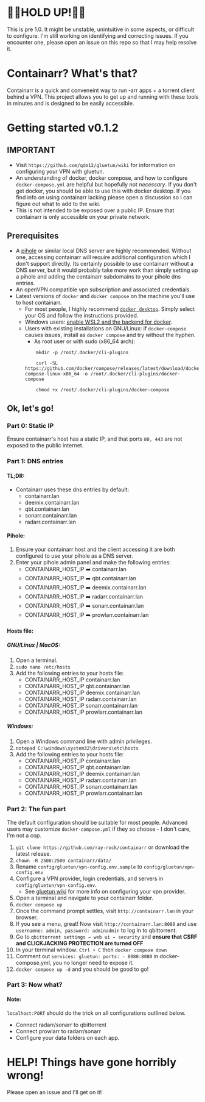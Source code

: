# 🚧🚧HOLD UP!🚧🚧

This is pre 1.0. It might be unstable, unintuitive in some aspects, or difficult to configure. I'm still working on identifying and correcting issues. If you encounter one, please open an issue on this repo so that I may help resolve it.



# Containarr? What's that?

Containarr is a quick and conveneint way to run -arr apps + a torrent client behind a VPN. This project allows you to get up and running with these tools in minutes and is designed to be easily accessible.


# Getting started v0.1.2

## IMPORTANT
- Visit ```https://github.com/qdm12/gluetun/wiki``` for information on configuring your VPN with gluetun.
- An understanding of docker, docker compose, and how to configure ```docker-compose.yml``` are helpful but hopefully not *necessary*. If you don't get docker, you should be able to use this with docker desktop. If you find info on using containarr lacking please open a discussion so I can figure out what to add to the wiki.
- This is not intended to be exposed over a public IP. Ensure that containarr is only accessible on your private network.




## Prerequisites
- A [pihole](https://github.com/pi-hole/pi-hole/#one-step-automated-install) or similar local DNS server are highly recommended. Without one, accessing containarr will require additional configuration which I don't support directly. Its certainly possible to use containarr without a DNS server, but it would probably take more work than simply setting up a pihole and adding the containarr subdomains to your pihole dns entries.
- An openVPN compatible vpn subscription and associated credentials.
- Latest versions of ```docker``` and ```docker compose``` on the machine you'll use to host containarr.
    - For most people, I highly recommend [```docker desktop```](https://www.docker.com/products/docker-desktop/). Simply select your OS and follow the instructions provided.
    - Windows users: [enable WSL2 and the backend for docker](https://docs.docker.com/desktop/windows/wsl/).
    - Users with existing installations on GNU/Linux: if ```docker-compose``` causes issues, install as ```docker compose``` and try without the hyphen.
        - As root user or with sudo (x86_64 arch):
        ```
            mkdir -p /root/.docker/cli-plugins

            curl -SL https://github.com/docker/compose/releases/latest/download/docker-compose-linux-x86_64 -o /root/.docker/cli-plugins/docker-compose

            chmod +x /root/.docker/cli-plugins/docker-compose

        ```

## Ok, let's go!

### Part 0: Static IP
Ensure containarr's host has a static IP, and that ports ```80, 443``` are not exposed to the public internet.

### Part 1: DNS entries

#### TL;DR:
- Containarr uses these dns entries by default:
    - containarr.lan
    - deemix.containarr.lan
    - qbt.containarr.lan
    - sonarr.containarr.lan
    - radarr.containarr.lan


#### Pihole:
1. Ensure your containarr host and the client accessing it are both configured to use your pihole as a DNS server.
2. Enter your pihole admin panel and make the following entries:
    - CONTAINARR_HOST_IP ➡️ containarr.lan
    - CONTAINARR_HOST_IP ➡️ qbt.containarr.lan
    - CONTAINARR_HOST_IP ➡️ deemix.containarr.lan
    - CONTAINARR_HOST_IP ➡️ radarr.containarr.lan
    - CONTAINARR_HOST_IP ➡️ sonarr.containarr.lan
    - CONTAINARR_HOST_IP ➡️ prowlarr.containarr.lan

#### Hosts file:

##### GNU/Linux | MacOS:
1. Open a terminal.
2. ```sudo nano /etc/hosts```
3. Add the following entries to your hosts file:
    - CONTAINARR_HOST_IP    containarr.lan
    - CONTAINARR_HOST_IP    qbt.containarr.lan
    - CONTAINARR_HOST_IP    deemix.containarr.lan
    - CONTAINARR_HOST_IP    radarr.containarr.lan
    - CONTAINARR_HOST_IP    sonarr.containarr.lan
    - CONTAINARR_HOST_IP    prowlarr.containarr.lan

##### Windows:
1. Open a Windows command line with admin privileges.
2. ```notepad C:\windows\system32\drivers\etc\hosts```
3. Add the following entries to your hosts file:
    - CONTAINARR_HOST_IP    containarr.lan
    - CONTAINARR_HOST_IP    qbt.containarr.lan
    - CONTAINARR_HOST_IP    deemix.containarr.lan
    - CONTAINARR_HOST_IP    radarr.containarr.lan
    - CONTAINARR_HOST_IP    sonarr.containarr.lan
    - CONTAINARR_HOST_IP    prowlarr.containarr.lan




### Part 2: The fun part

The default configuration should be suitable for most people. Advanced users may customize ```docker-compose.yml``` if they so choose - I don't care, I'm not a cop.

1. ```git clone https://github.com/ray-rock/containarr``` or download the latest release.
2. ```chown -R 2500:2500 containarr/data/```
3. Rename ```config/gluetun/vpn-config.env.sample``` to ```config/gluetun/vpn-config.env```
4. Configure a VPN provider, login credentials, and servers in ```config/gluetun/vpn-config.env```.
    - See [gluetun wiki](https://github.com/qdm12/gluetun/wiki) for more info on configuring your vpn provider.
5. Open a terminal and navigate to your containarr folder.
6. ```docker compose up```
7. Once the command prompt settles, visit ```http://containarr.lan``` in your browser.
8. If you see a menu, great! Now visit ```http://containarr.lan:8080``` and use ```usernamne: admin, password: adminadmin``` to log in to qbittorrent.
9. Go to ```qbittorrent settings ➡️ web ui ➡️ security``` and **ensure that CSRF and CLICKJACKING PROTECTION are turned OFF**
10. In your terminal window: ```Ctrl + C``` then ```docker compose down```
11. Comment out ```services: gluetun: ports: - 8080:8080``` in docker-compose.yml, you no longer need to expose it.
12. ```docker compose up -d``` and you should be good to go!

### Part 3: Now what?

#### Note:
```localhost:PORT``` should do the trick on all configurations outlined below.

- Connect radarr/sonarr to qbittorrent
- Connect prowlarr to radarr/sonarr
- Configure your data folders on each app.


# HELP! Things have gone horribly wrong!
Please open an issue and I'll get on it!
